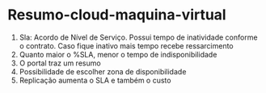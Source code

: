 # Resumo-cloud-maquina-virtual
1. Sla: Acordo de Nível de Serviço. Possui tempo de inatividade conforme o contrato. Caso fique inativo mais tempo recebe ressarcimento
2. Quanto maior o %SLA, menor o tempo de indisponibilidade
3. O portal traz um resumo
4. Possibilidade de escolher zona de disponibilidade
5. Replicação aumenta o SLA e também o custo
